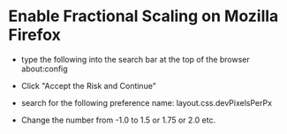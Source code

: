 # Enable Fractional Scaling on Mozilla Firefox 

* type the following into the search bar at the top of the browser
    about:config

* Click "Accept the Risk and Continue"
* search for the following preference name:
    layout.css.devPixelsPerPx
    
* Change the number from -1.0 to 1.5 or 1.75 or 2.0 etc.

